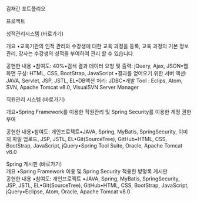 김재간 포트폴리오    

프로젝트     

성적관리시스템 (바로가기)     

개요
•교육기관의 인적 관리와 수강생에 대한 교육 과정을 등록, 교육 과정의 기본 정보 관리, 강사는 수강생의 성적을 부여하여 관리 할 수 있습니다.     

공헌한 내용
•참여도: 40%•검색 결과 데이터 요청 및 출력: jQuery, Ajax, JSON•웹 화면 구성: HTML, CSS, BootStrap, JavaScript
•결과를 얻어오기 위한 서버 액션: JAVA, Servlet, JSP, JSTL, EL•DB액션 처리: JDBC•개발 Tool : Eclips, Atom, SVN, Apache Tomcat v8.0, VisualSVN Server Manager          

직원관리 시스템 (바로가기) 

개요•Spring Framework를 이용한 직원관리 및 Spring Security를 이용한 계정 권한 부여  

공헌한 내용•참여도: 개인프로젝트•JAVA, Spring, MyBatis, SpringSecurity, 이미지 파일 업로드, JSP, JSTL, EL•Git(SourceTree), GitHub•HTML, CSS, BootStrap, JavaScript, jQuery•Spring Tool Suite, Oracle, Apache Tomcat v8.0          

Spring 게시판 (바로가기)     
개요
•Spring Framework 이용 및 Spring Security 적용한 방명록 게시판     
공헌한 내용
•참여도: 개인프로젝트
•JAVA, Spring, MyBatis, SpringSecurity, JSP, JSTL, EL•Git(SourceTree), GitHub•HTML, CSS, BootStrap, JavaScript, jQuery•Eclipse, Atom, Oracle, Apache Tomcat v8.0     
